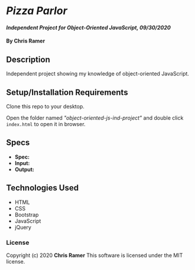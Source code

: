 # *Pizza Parlor*

#### *Independent Project for Object-Oriented JavaScript, 09/30/2020*

#### By **Chris Ramer**

## Description

Independent project showing my knowledge of object-oriented JavaScript.

## Setup/Installation Requirements

Clone this repo to your desktop.

Open the folder named *"object-oriented-js-ind-project"* and double click `index.html` to open it in browser.

## Specs

* **Spec:**
* **Input:** 
* **Output:** 

## Technologies Used

* HTML
* CSS
* Bootstrap
* JavaScript
* jQuery

### License

Copyright (c) 2020 **Chris Ramer**
This software is licensed under the MIT license.